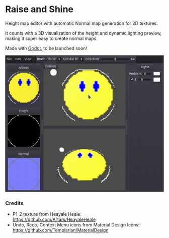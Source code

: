 # Raise and Shine
Height map editor with automatic Normal map generation for 2D textures.

It counts with a 3D visualization of the height and dynamic lighting preview,
making it super easy to create normal maps.

Made with [Godot](https://godotengine.org/), to be launched soon!

![Pixel art face sprite with a rounded height map](screenshots/rounded-face.gif)


### Credits
- P1_2 texture from Heayale Heale: https://github.com/Artars/HeayaleHeale
- Undo, Redo, Context Menu icons from Material Design Icons: https://github.com/Templarian/MaterialDesign
